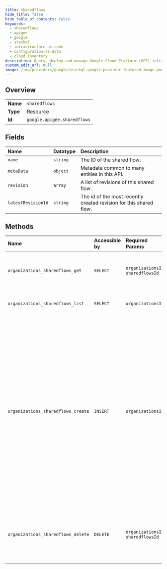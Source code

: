 ```yaml
---
title: sharedflows
hide_title: false
hide_table_of_contents: false
keywords:
  - sharedflows
  - apigee
  - google    
  - stackql
  - infrastructure-as-code
  - configuration-as-data
  - cloud inventory
description: Query, deploy and manage Google Cloud Platform (GCP) infrastructure and resources using SQL
custom_edit_url: null
image: /img/providers/google/stackql-google-provider-featured-image.png
---
```

  
    

## Overview
<table><tbody>
<tr><td><b>Name</b></td><td><code>sharedflows</code></td></tr>
<tr><td><b>Type</b></td><td>Resource</td></tr>
<tr><td><b>Id</b></td><td><code>google.apigee.sharedflows</code></td></tr>
</tbody></table>

## Fields
| Name | Datatype | Description |
|:-----|:---------|:------------|
| `name` | `string` | The ID of the shared flow. |
| `metaData` | `object` | Metadata common to many entities in this API. |
| `revision` | `array` | A list of revisions of this shared flow. |
| `latestRevisionId` | `string` | The id of the most recently created revision for this shared flow. |
## Methods
| Name | Accessible by | Required Params | Description |
|:-----|:--------------|:----------------|:------------|
| `organizations_sharedflows_get` | `SELECT` | `organizationsId, sharedflowsId` | Gets a shared flow by name, including a list of its revisions. |
| `organizations_sharedflows_list` | `SELECT` | `organizationsId` | Lists all shared flows in the organization. |
| `organizations_sharedflows_create` | `INSERT` | `organizationsId` | Uploads a ZIP-formatted shared flow configuration bundle to an organization. If the shared flow already exists, this creates a new revision of it. If the shared flow does not exist, this creates it. Once imported, the shared flow revision must be deployed before it can be accessed at runtime. The size limit of a shared flow bundle is 15 MB. |
| `organizations_sharedflows_delete` | `DELETE` | `organizationsId, sharedflowsId` | Deletes a shared flow and all it's revisions. The shared flow must be undeployed before you can delete it. |
